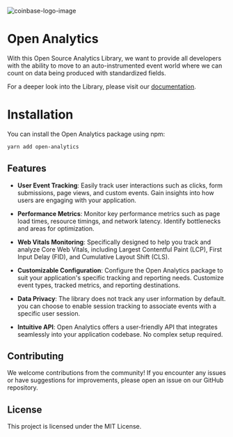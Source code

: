 ![coinbase-logo-image](./img/CB-logo.png)

# Open Analytics

With this Open Source Analytics Library, we want to provide all developers with the ability to move to an auto-instrumented event world where we can count on data being produced with standardized fields.

For a deeper look into the Library, please visit our [documentation](./documentation.html).

# Installation

You can install the Open Analytics package using npm:

```bash
yarn add open-analytics
```

## Features

- **User Event Tracking**: Easily track user interactions such as clicks, form submissions, page views, and custom events. Gain insights into how users are engaging with your application.

- **Performance Metrics**: Monitor key performance metrics such as page load times, resource timings, and network latency. Identify bottlenecks and areas for optimization.

- **Web Vitals Monitoring**: Specifically designed to help you track and analyze Core Web Vitals, including Largest Contentful Paint (LCP), First Input Delay (FID), and Cumulative Layout Shift (CLS).

- **Customizable Configuration**: Configure the Open Analytics package to suit your application's specific tracking and reporting needs. Customize event types, tracked metrics, and reporting destinations.

- **Data Privacy**: The library does not track any user information by default. you can choose to enable session tracking to associate events with a specific user session.

- **Intuitive API**: Open Analytics offers a user-friendly API that integrates seamlessly into your application codebase. No complex setup required.

## Contributing

We welcome contributions from the community! If you encounter any issues or have suggestions for improvements, please open an issue on our GitHub repository.

## License

This project is licensed under the MIT License.
